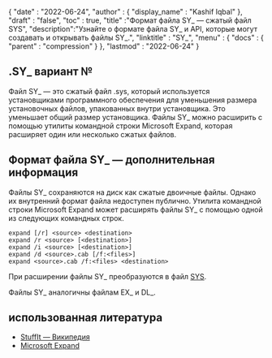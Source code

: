 {
  "date" : "2022-06-24",
  "author" : {
    "display_name" : "Kashif Iqbal"
},
  "draft" : "false",
  "toc" : true,
  "title" :"Формат файла SY_ — сжатый файл SYS",
  "description":"Узнайте о формате файла SY_ и API, которые могут создавать и открывать файлы SY_.",
  "linktitle" : "SY_",
  "menu" : {
    "docs" : {
      "parent" : "compression"
}
},
  "lastmod" : "2022-06-24"
}

## .SY_ вариант №

Файл SY_ — это сжатый файл .sys, который используется установщиками программного обеспечения для уменьшения размера установочных файлов, упакованных внутри установщика. Это уменьшает общий размер установщика. Файлы SY_ можно расширить с помощью утилиты командной строки Microsoft Expand, которая расширяет один или несколько сжатых файлов.

## Формат файла SY_ — дополнительная информация

Файлы SY_ сохраняются на диск как сжатые двоичные файлы. Однако их внутренний формат файла недоступен публично. Утилита командной строки Microsoft Expand может расширять файлы SY_ с помощью одной из следующих командных строк.

```
expand [/r] <source> <destination>
expand /r <source> [<destination>]
expand /i <source> [<destination>]
expand /d <source>.cab [/f:<files>]
expand <source>.cab /f:<files> <destination>
```
При расширении файлы SY_ преобразуются в файл [SYS](/system/sys/).

Файлы SY_ аналогичны файлам EX_ и DL_.

## использованная литература

* [StuffIt — Википедия](https://en.wikipedia.org/wiki/StuffIt)
* [Microsoft Expand](https://learn.microsoft.com/en-us/windows-server/administration/windows-commands/expand)

